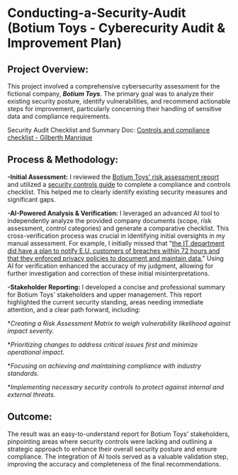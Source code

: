 # Conducting-a-Security-Audit (Botium Toys - Cyberecurity Audit & Improvement Plan)

## Project Overview:

This project involved a comprehensive cybersecurity assessment for the fictional company, ***Botium Toys***. The primary goal was to analyze their existing security posture, identify vulnerabilities, and recommend actionable steps for improvement, particularly concerning their handling of sensitive data and compliance requirements.

Security Audit Checklist and Summary Doc: [Controls and compliance checklist - Gilberth Manrique](https://docs.google.com/document/d/1eHHuZnmG7R7snKZpuEQE5EGCfeBS9vE76Wo7exYMtO4/edit?usp=sharing)

## Process & Methodology:

**-Initial Assessment:** I reviewed the [Botium Toys' risk assessment report](https://docs.google.com/document/d/1DIUSNPDelAgPOgVkeCpJQUHUEXjCk3U5gz1rGBMRyqQ/edit?tab=t.0) and utilized a [security controls guide](https://docs.google.com/document/d/1Tq_0eCgcnFa4TZVxts1C1rh7xY_2pf521y0HktnA6vk/edit?usp=sharing) to complete a compliance and controls checklist. This helped me to clearly identify existing security measures and significant gaps.

**-AI-Powered Analysis & Verification:** I leveraged an advanced AI tool to independently analyze the provided company documents (scope, risk assessment, control categories) and generate a comparative checklist. This cross-verification process was crucial in identifying initial oversights in my manual assessment. For example, I initially missed that "[the IT department did have a plan to notify E.U. customers of breaches within 72 hours  and that they enforced privacy policies to document and maintain data.](https://github.com/user-attachments/assets/c2abe009-1750-4c32-b1ec-685500113c98)" Using AI for verification enhanced the accuracy of my judgment, allowing for further investigation and correction of these initial misinterpretations.

**-Stakeholder Reporting:** I developed a concise and professional summary for Botium Toys' stakeholders and upper management. This report highlighted the current security standing, areas needing immediate attention, and a clear path forward, including:
 
 **Creating a Risk Assessment Matrix to weigh vulnerability likelihood against impact severity.*
 
 **Prioritizing changes to address critical issues first and minimize operational impact.*
 
 **Focusing on achieving and maintaining compliance with industry standards.*

 **Implementing necessary security controls to protect against internal and external threats.*

## Outcome:

The result was an easy-to-understand report for Botium Toys' stakeholders, pinpointing areas where security controls were lacking and outlining a strategic approach to enhance their overall security posture and ensure compliance. The integration of AI tools served as a valuable validation step, improving the accuracy and completeness of the final recommendations.
